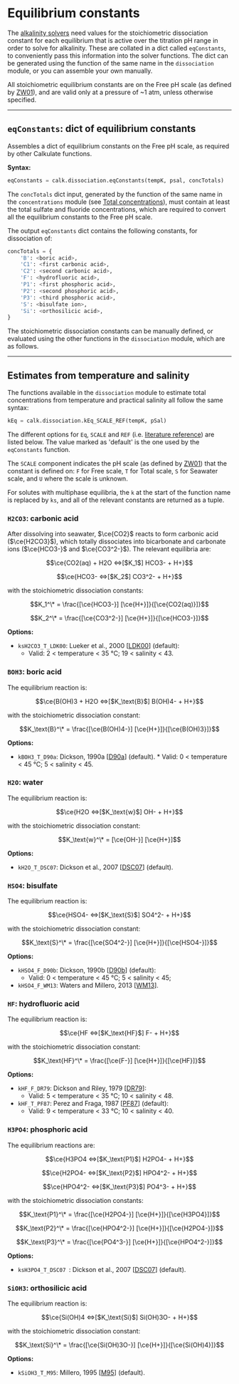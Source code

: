 <script type="text/x-mathjax-config">
MathJax.Hub.Config({tex2jax: {inlineMath: [['$','$'], ['\\(','\\)']]}});
MathJax.Ajax.config.path["mhchem"] =
  "https://cdnjs.cloudflare.com/ajax/libs/mathjax-mhchem/3.3.2";
MathJax.Hub.Config({TeX: {extensions: ["[mhchem]/mhchem.js"]}});
</script><script src='https://cdnjs.cloudflare.com/ajax/libs/mathjax/2.7.5/MathJax.js?config=TeX-MML-AM_CHTML' async></script>

# Equilibrium constants

The [alkalinity solvers](../solvers) need values for the stoichiometric dissociation constant for each equilibrium that is active over the titration pH range in order to solve for alkalinity.  These are collated in a dict called `eqConstants`, to conveniently pass this information into the solver functions. The dict can be generated using the function of the same name in the `dissociation` module, or you can assemble your own manually.

All stoichiometric equilibrium constants are on the Free pH scale (as defined by [ZW01](../references/#ZW01)), and are valid only at a pressure of ~1 atm, unless otherwise specified.

---

## `eqConstants`: dict of equilibrium constants

Assembles a dict of equilibrium constants on the Free pH scale, as required by other Calkulate functions.

**Syntax:**

```python
eqConstants = calk.dissociation.eqConstants(tempK, psal, concTotals)
```

The `concTotals` dict input, generated by the function of the same name in the `concentrations` module (see [Total concentrations](../concentrations)), must contain at least the total sulfate and fluoride concentrations, which are required to convert all the equilibrium constants to the Free pH scale.

The output `eqConstants` dict contains the following constants, for dissociation of:

```python
concTotals = {
    'B': <boric acid>,
    'C1': <first carbonic acid>,
    'C2': <second carbonic acid>,
    'F': <hydrofluoric acid>,
    'P1': <first phosphoric acid>,
    'P2': <second phosphoric acid>,
    'P3': <third phosphoric acid>,
    'S': <bisulfate ion>,
    'Si': <orthosilicic acid>,
}
```

The stoichiometric dissociation constants can be manually defined, or evaluated using the other functions in the `dissociation` module, which are as follows.

---

## Estimates from temperature and salinity

The functions available in the `dissociation` module to estimate total concentrations from temperature and practical salinity all follow the same syntax:

```python
kEq = calk.dissociation.kEq_SCALE_REF(tempK, pSal)
```

The different options for `Eq`, `SCALE` and `REF` (i.e. [literature reference](../references)) are listed below. The value marked as 'default' is the one used by the `eqConstants` function.

The `SCALE` component indicates the pH scale (as defined by [ZW01](../references/#ZW01)) that the constant is defined on: `F` for Free scale, `T` for Total scale, `S` for Seawater scale, and `U` where the scale is unknown.

For solutes with multiphase equilibria, the `k` at the start of the function name is replaced by `ks`, and all of the relevant constants are returned as a tuple.

### `H2CO3`: carbonic acid

After dissolving into seawater, $\ce{CO2}$ reacts to form carbonic acid ($\ce{H2CO3}$), which totally dissociates into bicarbonate and carbonate ions ($\ce{HCO3-}$ and $\ce{CO3^2-}$). The relevant equilibria are:

$$\ce{CO2(aq) + H2O <=>[$K_1$] HCO3- + H+}$$

$$\ce{HCO3- <=>[$K_2$] CO3^2- + H+}$$

with the stoichiometric dissociation constants:

$$K_1^\* = \frac{[\ce{HCO3-}] [\ce{H+}]}{[\ce{CO2(aq)}]}$$

$$K_2^\* = \frac{[\ce{CO3^2-}] [\ce{H+}]}{[\ce{HCO3-}]}$$

**Options:**

  * `ksH2CO3_T_LDK00`: Lueker et al., 2000 [[LDK00](../references/#LDK00)] (default):
    * Valid: 2 < temperature < 35 °C; 19 < salinity < 43.

### `BOH3`: boric acid

The equilibrium reaction is:

$$\ce{B(OH)3 + H2O <=>[$K_\text{B}$] B(OH)4- + H+}$$

with the stoichiometric dissociation constant:

$$K_\text{B}^\* = \frac{[\ce{B(OH)4-}] [\ce{H+}]}{[\ce{B(OH)3}]}$$

**Options:**

  *  `kBOH3_T_D90a`: Dickson, 1990a [[D90a](../references/#D90a)] (default).
    * Valid: 0 < temperature < 45 °C; 5 < salinity < 45.

### `H2O`: water

The equilibrium reaction is:

$$\ce{H2O <=>[$K_\text{w}$] OH- + H+}$$

with the stoichiometric dissociation constant:

$$K_\text{w}^\* = [\ce{OH-}] [\ce{H+}]$$

**Options:**

  * `kH2O_T_DSC07`: Dickson et al., 2007 [[DSC07](../references/#DSC07)] (default).

### `HSO4`: bisulfate

The equilibrium reaction is:

$$\ce{HSO4- <=>[$K_\text{S}$] SO4^2- + H+}$$

with the stoichiometric dissociation constant:

$$K_\text{S}^\* = \frac{[\ce{SO4^2-}] [\ce{H+}]}{[\ce{HSO4-}]}$$

**Options:**

  * `kHSO4_F_D90b`: Dickson, 1990b [[D90b](../references/#D90b)] (default):
    * Valid: 0 < temperature < 45 °C; 5 < salinity < 45;
  * `kHSO4_F_WM13`: Waters and Millero, 2013 [[WM13](../references/#WM13)].

### `HF`: hydrofluoric acid

The equilibrium reaction is:

$$\ce{HF <=>[$K_\text{HF}$] F- + H+}$$

with the stoichiometric dissociation constant:

$$K_\text{HF}^\* = \frac{[\ce{F-}] [\ce{H+}]}{[\ce{HF}]}$$

**Options:**

  * `kHF_F_DR79`: Dickson and Riley, 1979 [[DR79](../references/#DR79)]:
    * Valid: 5 < temperature < 35 °C; 10 < salinity < 48.
  * `kHF_T_PF87`: Perez and Fraga, 1987 [[PF87](../references/#PF87)] (default):
    * Valid: 9 < temperature < 33 °C; 10 < salinity < 40.

### `H3PO4`: phosphoric acid

The equilibrium reactions are:

$$\ce{H3PO4 <=>[$K_\text{P1}$] H2PO4- + H+}$$

$$\ce{H2PO4- <=>[$K_\text{P2}$] HPO4^2- + H+}$$

$$\ce{HPO4^2- <=>[$K_\text{P3}$] PO4^3- + H+}$$

with the stoichiometric dissociation constants:

$$K_\text{P1}^\* = \frac{[\ce{H2PO4-}] [\ce{H+}]}{[\ce{H3PO4}]}$$

$$K_\text{P2}^\* = \frac{[\ce{HPO4^2-}] [\ce{H+}]}{[\ce{H2PO4-}]}$$

$$K_\text{P3}^\* = \frac{[\ce{PO4^3-}] [\ce{H+}]}{[\ce{HPO4^2-}]}$$

**Options:**

  * `ksH3PO4_T_DSC07 `: Dickson et al., 2007 [[DSC07](../references/#DSC07)] (default).

### `SiOH3`: orthosilicic acid

The equilibrium reaction is:

$$\ce{Si(OH)4 <=>[$K_\text{Si}$] Si(OH)3O- + H+}$$

with the stoichiometric dissociation constant:

$$K_\text{Si}^\* = \frac{[\ce{Si(OH)3O-}] [\ce{H+}]}{[\ce{Si(OH)4}]}$$

**Options:**

  * `kSiOH3_T_M95`: Millero, 1995 [[M95](../references/#M95)] (default).

<!--

# Ammonium

The equilibrium reaction is:

$$\ce{NH3 <=>[$K_\text{Si}$] Si(OH)3O- + H+}$$

with the stoichiometric dissociation constant:

$$K_\text{Si}^\* = \frac{[\ce{Si(OH)3O-}] [\ce{H+}]}{[\ce{Si(OH)4}]}$$

## .KNH4_X_BJJL08 - ammonium

Estimates the ammonium stoichiometric dissociation constant from temperature and salinity on **an unknown** pH scale following Bell et al. (2008).

**Syntax:**

```python
KNH4 = calk.dissociation.KNH4_X_BJJL08(tempK, psal)
```

**Inputs:**

  * `tempK` - temperature in K;
  * `psal` - practical salinity.

**Outputs:**

  * `KNH4` - dissociation constant for ammonium on **an unknown** pH scale in mol·kg-sw<sup>−1</sup>.


## .K2AMP_S_BE86 - 2-aminopyridine

Estimates the 2-aminopyridine stoichiometric dissociation constant from temperature and salinity on the seawater pH scale following Bates and Erickson (1986). Valid for temperature from 5 to 40 °C and practical salinity from 30 to 40.

**Syntax:**

```python
K2AMP = calk.dissociation.K2AMP_S_BE86(tempK, psal)
```

**Inputs:**

  * `tempK` - temperature in K;
  * `psal` - practical salinity.

**Outputs:**

  * `K2AMP` - dissociation constant for 2-aminopyridine on the seawater pH scale in mol·kg-sw<sup>−1</sup>.

-->
